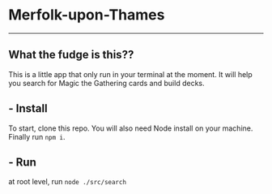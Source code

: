 # Merfolk-upon-Thames
---
## What the fudge is this??

This is a little app that only run in your terminal at the moment. It will help you search for Magic the Gathering cards and build decks.

## - Install
To start, clone this repo. You will also need Node install on your machine. Finally run `npm i`.

## - Run
at root level, run `node ./src/search`
